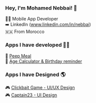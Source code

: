 ### Hey, I'm Mohamed Nebbai! 👋

🧑‍💼  Mobile App Developer <br>
➡️  LinkedIn (www.linkedin.com/in/nebbai) <br>
🇲🇦  From Morocco

### Apps I have developed 👨‍💻

🚀 [Peep Meal](https://play.google.com/store/apps/details?id=com.app.peep_meal&hl=en&gl=ma) <br>
🚀 [Age Calculator & Birthday reminder](https://play.google.com/store/apps/details?id=com.medben.agecalculator) <br>

### Apps I have Designed 🌎

🎮 [Clickbait Game - UI/UX Design](https://www.behance.net/gallery/141399695/Clickbait-Game-UI-UX-Design) <br>
🎮 [Captain23 - UI Design](https://www.behance.net/gallery/108779183/Captain23-App-Design) <br>

